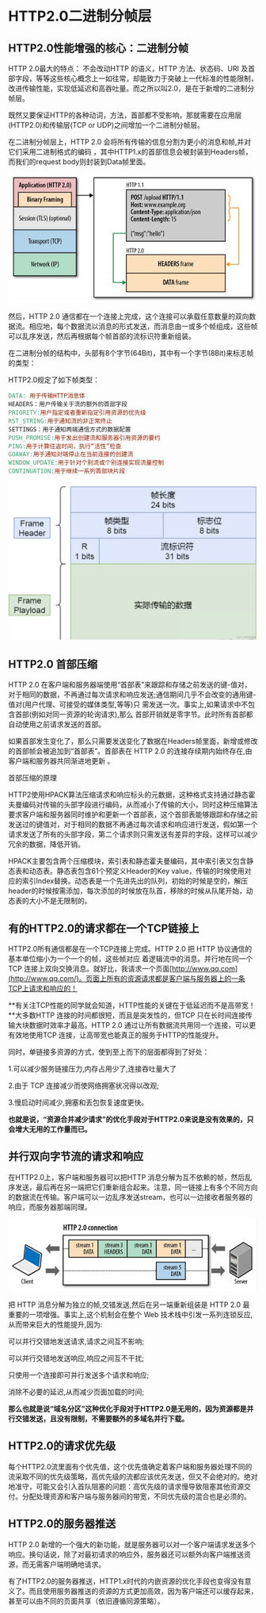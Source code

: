 # HTTP2.0二进制分帧层

## HTTP2.0性能增强的核心：二进制分帧

HTTP 2.0最大的特点： 不会改动HTTP 的语义，HTTP 方法、状态码、URI 及首部字段，等等这些核心概念上一如往常，却能致力于突破上一代标准的性能限制，改进传输性能，实现低延迟和高吞吐量。而之所以叫2.0，是在于新增的二进制分帧层。

既然又要保证HTTP的各种动词，方法，首部都不受影响，那就需要在应用层(HTTP2.0)和传输层(TCP or UDP)之间增加一个二进制分帧层。

在二进制分帧层上，HTTP 2.0 会将所有传输的信息分割为更小的消息和帧,并对它们采用二进制格式的编码 ，其中HTTP1.x的首部信息会被封装到Headers帧，而我们的request body则封装到Data帧里面。

![img](image/150826074396731.jpg)

然后，HTTP 2.0 通信都在一个连接上完成，这个连接可以承载任意数量的双向数据流。相应地，每个数据流以消息的形式发送，而消息由一或多个帧组成，这些帧可以乱序发送，然后再根据每个帧首部的流标识符重新组装。

在二进制分帧的结构中，头部有8个字节(64Bit)，其中有一个字节(8Bit)来标志帧的类型：

HTTP2.0规定了如下帧类型：

```makefile
DATA: 用于传输HTTP消息体
HEADERS：用户传输关于流的额外的首部字段
PRIORITY:用户指定或者重新指定引用资源的优先级
RST_STRING:用于通知流的非正常终止
SETTINGS：用于通知两端通信方式的数据配置
PUSH_PROMISE:用于发出创建流和服务器引用资源的要约
PING:用于计算往返时间，执行“活性”检查
GOAWAY:用于通知对端停止在当前连接的创建流
WINDOW_UPDATE:用于针对个别流或个别连接实现流量控制
CONTINUATION:用于继续一系列首部块片段
```

<img src="image/d6f24f00b55540eae2d56eb695b63625.png" alt="d6f24f00b55540eae2d56eb695b63625.png" style="zoom:50%;" />

## HTTP2.0 首部压缩

HTTP 2.0 在客户端和服务器端使用“首部表”来跟踪和存储之前发送的键-值对，对于相同的数据，不再通过每次请求和响应发送;通信期间几乎不会改变的通用键-值对(用户代理、可接受的媒体类型,等等)只 需发送一次。事实上,如果请求中不包含首部(例如对同一资源的轮询请求),那么 首部开销就是零字节。此时所有首部都自动使用之前请求发送的首部。

如果首部发生变化了，那么只需要发送变化了数据在Headers帧里面，新增或修改的首部帧会被追加到“首部表”。首部表在 HTTP 2.0 的连接存续期内始终存在,由客户端和服务器共同渐进地更新 。

首部压缩的原理

HTTP2使用HPACK算法压缩请求和响应标头的元数据，这种格式支持通过静态霍夫曼编码对传输的头部字段进行编码，从而减小了传输的大小，同时这种压缩算法要求客户端和服务器同时维护和更新一个首部表，这个首部表能够跟踪和存储之前发送过的键值对，对于相同的数据不再通过每次请求和响应进行发送，假如第一个请求发送了所有的头部字段，第二个请求则只需发送有差异的字段，这样可以减少冗余的数据，降低开销。

HPACK主要包含两个压缩模块，索引表和静态霍夫曼编码，其中索引表又包含静态表和动态表。静态表包含61个预定义Header的Key value，传输的时候使用对应的索引Index替换。动态表是一个先进先出的队列，初始的时候是空的，解压header的时候按需添加，每次添加的时候放在队首，移除的时候从队尾开始，动态表的大小不是无限制的。

## 有的HTTP2.0的请求都在一个TCP链接上

HTTP2.0所有通信都是在一个TCP连接上完成。HTTP 2.0 把 HTTP 协议通信的基本单位缩小为一个一个的帧，这些帧对应 着逻辑流中的消息。并行地在同一个 TCP 连接上双向交换消息。就好比，我请求一个页面[http://www.qq.com](http://www.qq.com/)。页面上所有的资源请求都是客户端与服务器上的一条TCP上请求和响应的！

**有关注TCP性能的同学就会知道，HTTP性能的关键在于低延迟而不是高带宽！**大多数HTTP 连接的时间都很短，而且是突发性的，但TCP 只在长时间连接传输大块数据时效率才最高。HTTP 2.0 通过让所有数据流共用同一个连接，可以更有效地使用TCP 连接，让高带宽也能真正的服务于HTTP的性能提升。

同时，单链接多资源的方式，使到至上而下的层面都得到了好处：

1.可以减少服务链接压力,内存占用少了,连接吞吐量大了

2.由于 TCP 连接减少而使网络拥塞状况得以改观;

3.慢启动时间减少,拥塞和丢包恢复速度更快。

**也就是说，“资源合并减少请求”的优化手段对于HTTP2.0来说是没有效果的，只会增大无用的工作量而已。**

## 并行双向字节流的请求和响应

在HTTP2.0上，客户端和服务器可以把HTTP 消息分解为互不依赖的帧，然后乱序发送，最后再在另一端把它们重新组合起来。注意，同一链接上有多个不同方向的数据流在传输。客户端可以一边乱序发送stream，也可以一边接收者服务器的响应，而服务器那端同理。

![img](image/150826074396732.jpg)

把 HTTP 消息分解为独立的帧,交错发送,然后在另一端重新组装是 HTTP 2.0 最 重要的一项增强。事实上,这个机制会在整个 Web 技术栈中引发一系列连锁反应, 从而带来巨大的性能提升,因为:

可以并行交错地发送请求,请求之间互不影响;

可以并行交错地发送响应,响应之间互不干扰;

只使用一个连接即可并行发送多个请求和响应;

消除不必要的延迟,从而减少页面加载的时间;

**那么也就是说“域名分区”这种优化手段对于HTTP2.0是无用的，因为资源都是并行交错发送，且没有限制，不需要额外的多域名并行下载。**

## HTTP2.0的请求优先级

每个HTTP2.0流里面有个优先值，这个优先值确定着客户端和服务器处理不同的流采取不同的优先级策略，高优先级的流都应该优先发送，但又不会绝对的。绝对地准守，可能又会引入首队阻塞的问题：高优先级的请求慢导致阻塞其他资源交付。分配处理资源和客户端与服务器间的带宽，不同优先级的混合也是必须的。

## HTTP2.0的服务器推送

HTTP 2.0 新增的一个强大的新功能，就是服务器可以对一个客户端请求发送多个响应。换句话说，除了对最初请求的响应外，服务器还可以额外向客户端推送资源，而无需客户端明确地请求。

有了HTTP2.0的服务器推送，HTTP1.x时代的内嵌资源的优化手段也变得没有意义了。而且使用服务器推送的资源的方式更加高效，因为客户端还可以缓存起来，甚至可以由不同的页面共享（依旧遵循同源策略）。